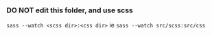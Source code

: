### DO NOT edit this folder, and use scss
`sass --watch <scss dir>:<css dir>`
ie `sass --watch src/scss:src/css`
